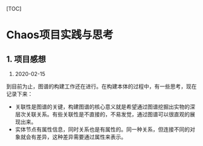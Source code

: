 [TOC]

# Chaos项目实践与思考

## 1. 项目感想

1. 2020-02-15

到目前为止，图谱的构建工作还在进行。在构建本体的过程中，有一些思考，现在记录下来：

- 关联性是图谱的关键，构建图谱的核心意义就是希望通过图谱挖掘出实物的深层次关联关系。有些关联性是不直接的，不易发觉，通过图谱可以很直观的展现出来。
- 实体节点有属性信息，同时关系也是有属性的。同一种关系，但连接不同的对象就会有差异，这种差异需要通过属性来表示。
